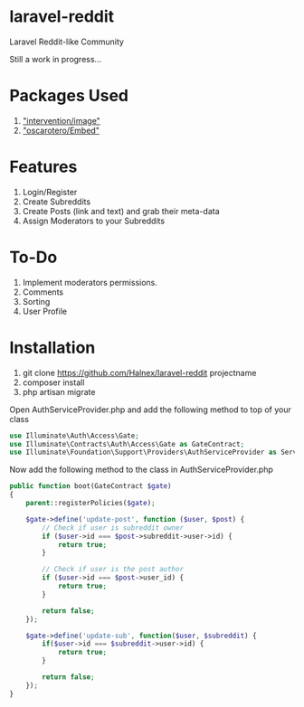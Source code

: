 # laravel-reddit
Laravel Reddit-like Community

Still a work in progress...

# Packages Used
1. ["intervention/image"](https://github.com/Intervention/image)
2. ["oscarotero/Embed"](https://github.com/oscarotero/Embed)

# Features
1. Login/Register
2. Create Subreddits
3. Create Posts (link and text) and grab their meta-data
4. Assign Moderators to your Subreddits

# To-Do
1. Implement moderators permissions.
2. Comments
3. Sorting
4. User Profile

# Installation
1. git clone https://github.com/Halnex/laravel-reddit projectname
2. composer install
3. php artisan migrate

Open AuthServiceProvider.php and add the following method to top of your class
```php
use Illuminate\Auth\Access\Gate;
use Illuminate\Contracts\Auth\Access\Gate as GateContract;
use Illuminate\Foundation\Support\Providers\AuthServiceProvider as ServiceProvider;
```
Now add the following method to the class in AuthServiceProvider.php
```php
public function boot(GateContract $gate)
{
    parent::registerPolicies($gate);

    $gate->define('update-post', function ($user, $post) {
        // Check if user is subreddit owner
        if ($user->id === $post->subreddit->user->id) {
            return true;
        }

        // Check if user is the post author
        if ($user->id === $post->user_id) {
            return true;
        }

        return false;
    });

    $gate->define('update-sub', function($user, $subreddit) {
        if($user->id === $subreddit->user->id) {
            return true;
        }

        return false;
    });    
}
```
